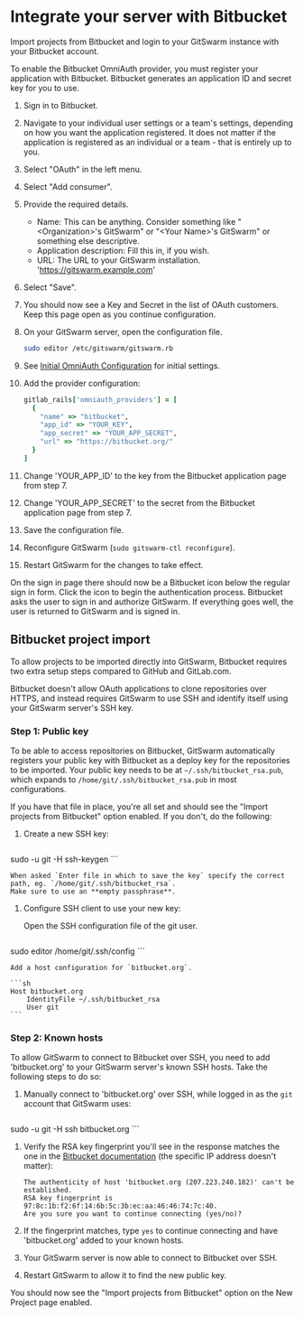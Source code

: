 # Integrate your server with Bitbucket

Import projects from Bitbucket and login to your GitSwarm instance with
your Bitbucket account.

To enable the Bitbucket OmniAuth provider, you must register your
application with Bitbucket. Bitbucket generates an application ID and
secret key for you to use.

1.  Sign in to Bitbucket.

1.  Navigate to your individual user settings or a team's settings,
    depending on how you want the application registered. It does not
    matter if the application is registered as an individual or a team -
    that is entirely up to you.

1.  Select "OAuth" in the left menu.

1.  Select "Add consumer".

1.  Provide the required details.
    - Name: This can be anything. Consider something like
      "\<Organization\>'s GitSwarm" or "\<Your Name\>'s GitSwarm" or
      something else descriptive.
    - Application description: Fill this in, if you wish.
    - URL: The URL to your GitSwarm installation.
      'https://gitswarm.example.com'

1.  Select "Save".

1.  You should now see a Key and Secret in the list of OAuth customers.
    Keep this page open as you continue configuration.

1.  On your GitSwarm server, open the configuration file.

    ```sh
    sudo editor /etc/gitswarm/gitswarm.rb
    ```

1.  See [Initial OmniAuth
    Configuration](omniauth.md#initial-omniauth-configuration) for initial
    settings.

1.  Add the provider configuration:

    ```ruby
    gitlab_rails['omniauth_providers'] = [
      {
        "name" => "bitbucket",
        "app_id" => "YOUR_KEY",
        "app_secret" => "YOUR_APP_SECRET",
        "url" => "https://bitbucket.org/"
      }
    ]
    ```

1.  Change 'YOUR_APP_ID' to the key from the Bitbucket application page
    from step 7.

1.  Change 'YOUR_APP_SECRET' to the secret from the Bitbucket application
    page from step 7.

1.  Save the configuration file.

1.  Reconfigure GitSwarm (```sudo gitswarm-ctl reconfigure```).

1.  Restart GitSwarm for the changes to take effect.

On the sign in page there should now be a Bitbucket icon below the regular
sign in form. Click the icon to begin the authentication process.
Bitbucket asks the user to sign in and authorize GitSwarm. If everything
goes well, the user is returned to GitSwarm and is signed in.

## Bitbucket project import

To allow projects to be imported directly into GitSwarm, Bitbucket requires
two extra setup steps compared to GitHub and GitLab.com.

Bitbucket doesn't allow OAuth applications to clone repositories over
HTTPS, and instead requires GitSwarm to use SSH and identify itself using
your GitSwarm server's SSH key.

### Step 1: Public key

To be able to access repositories on Bitbucket, GitSwarm automatically
registers your public key with Bitbucket as a deploy key for the
repositories to be imported. Your public key needs to be at
`~/.ssh/bitbucket_rsa.pub`, which expands to
`/home/git/.ssh/bitbucket_rsa.pub` in most configurations.

If you have that file in place, you're all set and should see the "Import
projects from Bitbucket" option enabled. If you don't, do the following:

1.  Create a new SSH key:

    ```sh
sudo -u git -H ssh-keygen
    ```

    When asked `Enter file in which to save the key` specify the correct
    path, eg. `/home/git/.ssh/bitbucket_rsa`.
    Make sure to use an **empty passphrase**.

1.  Configure SSH client to use your new key:

    Open the SSH configuration file of the git user.

    ```sh
sudo editor /home/git/.ssh/config
    ```

    Add a host configuration for `bitbucket.org`.

    ```sh
    Host bitbucket.org
        IdentityFile ~/.ssh/bitbucket_rsa
        User git
    ```

### Step 2: Known hosts

To allow GitSwarm to connect to Bitbucket over SSH, you need to add
'bitbucket.org' to your GitSwarm server's known SSH hosts. Take the
following steps to do so:

1.  Manually connect to 'bitbucket.org' over SSH, while logged in as the
    `git` account that GitSwarm uses:

    ```sh
sudo -u git -H ssh bitbucket.org
    ```

1.  Verify the RSA key fingerprint you'll see in the response matches the
    one in the [Bitbucket
    documentation](https://confluence.atlassian.com/display/BITBUCKET/Use+the+SSH+protocol+with+Bitbucket#UsetheSSHprotocolwithBitbucket-KnownhostorBitbucket'spublickeyfingerprints)
    (the specific IP address doesn't matter):

    ```
    The authenticity of host 'bitbucket.org (207.223.240.182)' can't be established.
    RSA key fingerprint is 97:8c:1b:f2:6f:14:6b:5c:3b:ec:aa:46:46:74:7c:40.
    Are you sure you want to continue connecting (yes/no)?
    ```

1. If the fingerprint matches, type `yes` to continue connecting and have
   'bitbucket.org' added to your known hosts.

1. Your GitSwarm server is now able to connect to Bitbucket over SSH.

1. Restart GitSwarm to allow it to find the new public key.

You should now see the "Import projects from Bitbucket" option on the New
Project page enabled.
